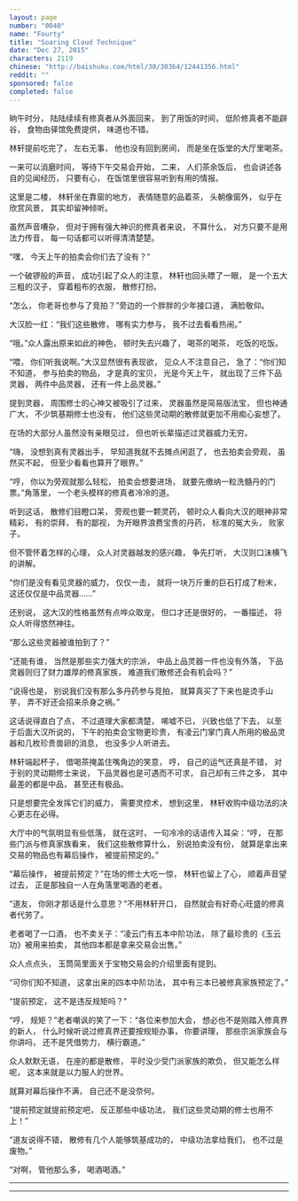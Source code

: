 ```yaml
---
layout: page
number: "0040"
name: "Fourty"
title: "Soaring Cloud Technique"
date: "Dec 27, 2015"
characters: 2119
chinese: "http://baishuku.com/html/30/30364/12441356.html"
reddit: ""
sponsored: false
completed: false
---
```


晌午时分，
陆陆续续有修真者从外面回来，
到了用饭的时间，
低阶修真者不能辟谷，
食物由驿馆免费提供，
味道也不错。

林轩提前吃完了，
左右无事，
他也没有回到房间，
而是坐在饭堂的大厅里喝茶。

一来可以消磨时间，
等待下午交易会开始，
二来，
人们茶余饭后，
也会讲述各自的见闻经历，
只要有心，
在饭馆里很容易听到有用的情报。

这里是二楼，
林轩坐在靠窗的地方，
表情随意的品着茶，
头朝像窗外，
似乎在欣赏风景，
其实却留神倾听。

虽然声音嘈杂，
但对于拥有强大神识的修真者来说，
不算什么，
对方只要不是用法力传音，
每一句话都可以听得清清楚楚。

“嘿，
今天上午的拍卖会你们去了没有？”

一个破锣般的声音，
成功引起了众人的注意，
林轩也回头瞟了一眼，
是一个五大三粗的汉子，
穿着粗布的衣服，
散修打扮。

“怎么，
你老哥也参与了竞拍？”旁边的一个胖胖的少年接口道，
满脸敬仰。

大汉脸一红：“我们这些散修，
哪有实力参与，
我不过去看看热闹。”

“哦。”众人露出原来如此的神色，
顿时失去兴趣了，
喝茶的喝茶，
吃饭的吃饭。

“喂，
你们听我说啊。”大汉显然很有表现欲，
见众人不注意自己，
急了：“你们知不知道，
参与拍卖的物品，
才是真的宝贝，
光是今天上午，
就出现了三件下品灵器，
两件中品灵器，
还有一件上品灵器。”

提到灵器，
周围修士的心神又被吸引了过来，
灵器虽然是简易版法宝，
但也神通广大，
不少筑基期修士也没有，
他们这些灵动期的散修就更加不用痴心妄想了。

在场的大部分人虽然没有亲眼见过，
但也听长辈描述过灵器威力无穷。

“嗨，
没想到真有灵器出手，
早知道我就不去摊点闲逛了，
也去拍卖会旁观，
虽然买不起，
但至少看看也算开了眼界。”

“哼，
你以为旁观就那么轻松，
拍卖会想要进场，
就要先缴纳一粒洗髓丹的门票。”角落里，
一个老头模样的修真者冷冷的道。

听到这话，
散修们目瞪口呆，
旁观也要一颗灵药，
顿时众人看向大汉的眼神非常精彩，
有的崇拜，
有的鄙视，
为开眼界浪费宝贵的丹药，
标准的冤大头，
败家子。

但不管怀着怎样的心理，
众人对灵器越发的感兴趣，
争先打听，
大汉则口沫横飞的讲解。

“你们是没有看见灵器的威力，
仅仅一击，
就将一块万斤重的巨石打成了粉末，
这还仅仅是中品灵器……”

还别说，
这大汉的性格虽然有点哗众取宠，
但口才还是很好的，
一番描述，
将众人听得悠然神往。

“那么这些灵器被谁拍到了？”

“还能有谁，
当然是那些实力强大的宗派，
中品上品灵器一件也没有外落，
下品灵器则归了财力雄厚的修真家族，
难道我们散修还会有机会吗？”

“说得也是，
别说我们没有那么多丹药参与竞拍，
就算真买了下来也是烫手山芋，
弄不好还会招来杀身之祸。”

这话说得直白了点，
不过道理大家都清楚，
唏嘘不已，
兴致也低了下去，
以至于后面大汉所说的，
下午的拍卖会宝物更珍贵，
有凌云门掌门真人所用的极品灵器和几枚珍贵兽卵的消息，
也没多少人听进去。

林轩端起杯子，
借喝茶掩盖住嘴角边的笑意，
哼，
自己的运气还真是不错，
对于别的灵动期修士来说，
下品灵器也是可遇而不可求，
自己却有三件之多，
其中最差的都是中品，
甚至还有极品。

只是想要完全发挥它们的威力，
需要灵控术，
想到这里，
林轩收购中级功法的决心更志在必得。

大厅中的气氛明显有些低落，
就在这时，
一句冷冷的话语传入耳朵：“哼，
在那些门派与修真家族看来，
我们这些散修算什么，
别说拍卖没有份，
就算是拿出来交易的物品也有幕后操作，
被提前预定的。”

“幕后操作，
被提前预定？”在场的修士大吃一惊，
林轩也留上了心，
顺着声音望过去，
正是那独自一人在角落里喝酒的老者。

“道友，
你刚才那话是什么意思？”不用林轩开口，
自然就会有好奇心旺盛的修真者代劳了。

老者喝了一口酒，
也不卖关子：“凌云门有五本中阶功法，
除了最珍贵的《玉云功》被用来拍卖，
其他四本都是拿来交易会出售。”

众人点点头，
玉筒简里面关于宝物交易会的介绍里面有提到。

“可你们知不知道，
这拿出来的四本中阶功法，
其中有三本已被修真家族预定了。”

“提前预定，
这不是违反规矩吗？”

“哼，
规矩？”老者嘲讽的笑了一下：“各位来参加大会，
想必也不是刚踏入修真界的新人，
什么时候听说过修真界还要按规矩办事，
你要讲理，
那些宗派家族会与你讲吗，
还不是凭借势力，
横行霸道。”

众人默默无语，
在座的都是散修，
平时没少受门派家族的欺负，
但又能怎么样呢，
这本来就是以力服人的世界。

就算对幕后操作不满，
自己还不是没奈何。

“提前预定就提前预定吧，
反正那些中级功法，
我们这些灵动期的修士也用不上！”

“道友说得不错，
散修有几个人能够筑基成功的，
中级功法拿给我们，
也不过是废物。”

“对啊，
管他那么多，
喝酒喝酒。”

- - -
- - -
